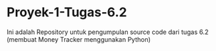 # Proyek-1-Tugas-6.2
Ini adalah Repository untuk pengumpulan source code dari tugas 6.2 (membuat Money Tracker menggunakan Python)
